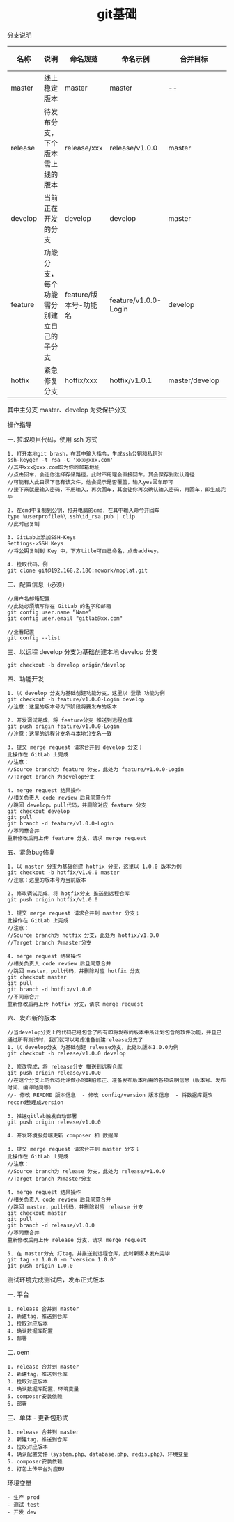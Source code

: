 <h1 align="center">git基础</h1>

分支说明

 名称 | 说明 | 命名规范 | 命名示例 | 合并目标 | 合并操作
---|---|---|---|---|---
master | 线上稳定版本 | master | master | -- | --
release | 待发布分支，下个版本需上线的版本 | release/xxx | release/v1.0.0 | master | merge request
develop | 当前正在开发的分支 | develop | develop | master | merge request
feature | 功能分支，每个功能需分别建立自己的子分支 | feature/版本号-功能名 | feature/v1.0.0-Login | develop | merge request
hotfix  | 紧急修复分支 | hotfix/xxx | hotfix/v1.0.1 | master/develop | merge request

其中主分支 master、develop 为受保护分支


操作指导

一. 拉取项目代码，使用 ssh 方式
```
1. 打开本地git brash，在其中输入指令，生成ssh公钥和私钥对
ssh-keygen -t rsa -C 'xxx@xxx.com'
//其中xxx@xxx.com即为你的邮箱地址
//点击回车，会让你选择存储路径，此时不用理会直接回车，其会保存到默认路径
//可能有人此目录下已有该文件，他会提示是否覆盖，输入yes回车即可
//接下来就是输入密码，不用输入，再次回车，其会让你再次确认输入密码，再回车，即生成完毕

2. 在cmd中复制到公钥，打开电脑的cmd，在其中输入命令并回车
type %userprofile%\.ssh\id_rsa.pub | clip
//此时已复制

3. GitLab上添加SSH-Keys
Settings->SSH Keys
//将公钥复制到 Key 中，下方title可自己命名，点击addkey。

4. 拉取代码，例
git clone git@192.168.2.186:mowork/moplat.git
```

二、配置信息（必须）
```
//用户名邮箱配置
//此处必须填写你在 GitLab 的名字和邮箱
git config user.name “Name”
git config user.email "gitlab@xx.com"

//查看配置
git config --list
```

三、以远程 develop 分支为基础创建本地 develop 分支
```
git checkout -b develop origin/develop
```

四、功能开发
```
1. 以 develop 分支为基础创建功能分支，这里以 登录 功能为例
git checkout -b feature/v1.0.0-Login develop
//注意：这里的版本号为下阶段将要发布的版本

2. 开发调试完成，将 feature分支 推送到远程仓库
git push origin feature/v1.0.0-Login
//注意：这里的远程分支名与本地分支名一致

3. 提交 merge request 请求合并到 develop 分支；
此操作在 GitLab 上完成
//注意：
//Source branch为 feature 分支，此处为 feature/v1.0.0-Login
//Target branch 为develop分支

4. merge request 结果操作
//相关负责人 code review 后且同意合并
//跳回 develop，pull代码，并删除对应 feature 分支
git checkout develop
git pull 
git branch -d feature/v1.0.0-Login
//不同意合并
重新修改后再上传 feature 分支，请求 merge request
```

五、紧急bug修复
```
1. 以 master 分支为基础创建 hotfix 分支，这里以 1.0.0 版本为例
git checkout -b hotfix/v1.0.0 master
//注意：这里的版本号为当前版本

2. 修改调试完成，将 hotfix分支 推送到远程仓库
git push origin hotfix/v1.0.0

3. 提交 merge request 请求合并到 master 分支；
此操作在 GitLab 上完成
//注意：
//Source branch为 hotfix 分支，此处为 hotfix/v1.0.0
//Target branch 为master分支

4. merge request 结果操作
//相关负责人 code review 后且同意合并
//跳回 master，pull代码，并删除对应 hotfix 分支
git checkout master
git pull 
git branch -d hotfix/v1.0.0
//不同意合并
重新修改后再上传 hotfix 分支，请求 merge request
```

六、发布新的版本
```
//当develop分支上的代码已经包含了所有即将发布的版本中所计划包含的软件功能，并且已通过所有测试时，我们就可以考虑准备创建release分支了
1. 以 develop分支 为基础创建 release分支，此处以版本1.0.0为例
git checkout -b release/v1.0.0 develop

2. 修改完成，将 release分支 推送到远程仓库
git push origin release/v1.0.0
//在这个分支上的代码允许做小的缺陷修正、准备发布版本所需的各项说明信息（版本号、发布时间、编译时间等）
//- 修改 README 版本信息  - 修改 config/version 版本信息  - 将数据库更改record整理成version

3. 推送gitlab触发自动部署
git push origin release/v1.0.0

4. 开发环境服务端更新 composer 和 数据库

3. 提交 merge request 请求合并到 master 分支；
此操作在 GitLab 上完成
//注意：
//Source branch为 release 分支，此处为 release/v1.0.0
//Target branch 为master分支

4. merge request 结果操作
//相关负责人 code review 后且同意合并
//跳回 master，pull代码，并删除对应 release 分支
git checkout master
git pull 
git branch -d release/v1.0.0
//不同意合并
重新修改后再上传 release 分支，请求 merge request

5. 在 master分支 打tag，并推送到远程仓库，此时新版本发布完毕
git tag -a 1.0.0 -m 'version 1.0.0'
git push origin 1.0.0
```


测试环境完成测试后，发布正式版本

一. 平台
```
1. release 合并到 master
2. 新建tag，推送到仓库
3. 拉取对应版本
4. 确认数据库配置
5. 部署
```

二. oem
```
1. release 合并到 master
2. 新建tag，推送到仓库
3. 拉取对应版本
4. 确认数据库配置、环境变量
5. composer安装依赖
6. 部署
```

三、单体 - 更新包形式
```
1. release 合并到 master
2. 新建tag，推送到仓库
3. 拉取对应版本
4. 确认配置文件（system.php、database.php、redis.php）、环境变量
5. composer安装依赖
6. 打包上传平台对应BU
```

环境变量
```
- 生产 prod
- 测试 test
- 开发 dev
```

